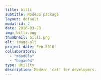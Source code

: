 ```yaml
---
title: billi
subtitle: NodeJS package
layout: default
modal-id: 2
date: 2016-03-20
img: billi.png
thumbnail: billi.png
alt: image-alt
project-date: Feb 2016
collaborators:
  - "mbad0la"
  - "bogas04"
type: Utility
description: Modern 'cat' for developers.
---
```


